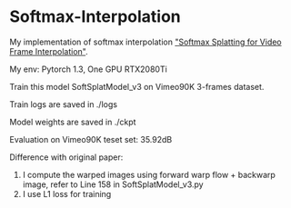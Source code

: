 # Softmax-Interpolation
My implementation of softmax interpolation ["Softmax Splatting for Video Frame Interpolation"](https://openaccess.thecvf.com/content_CVPR_2020/papers/Niklaus_Softmax_Splatting_for_Video_Frame_Interpolation_CVPR_2020_paper.pdf).

My env: Pytorch 1.3, One GPU RTX2080Ti

Train this model SoftSplatModel_v3 on Vimeo90K 3-frames dataset.

Train logs are saved in ./logs

Model weights are saved in ./ckpt

Evaluation on Vimeo90K teset set: 35.92dB

Difference with original paper:
1. I compute the warped images using forward warp flow + backwarp image, refer to Line 158 in SoftSplatModel_v3.py
2. I use L1 loss for training


